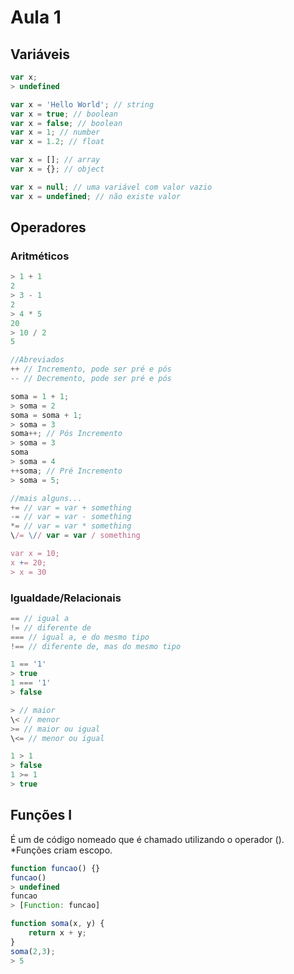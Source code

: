 # Aula 1

## Variáveis
```js
var x;
> undefined

var x = 'Hello World'; // string
var x = true; // boolean
var x = false; // boolean
var x = 1; // number
var x = 1.2; // float

var x = []; // array
var x = {}; // object

var x = null; // uma variável com valor vazio
var x = undefined; // não existe valor
```

## Operadores

### Aritméticos
```js
> 1 + 1
2
> 3 - 1 
2
> 4 * 5
20
> 10 / 2
5

//Abreviados
++ // Incremento, pode ser pré e pós
-- // Decremento, pode ser pré e pós

soma = 1 + 1;
> soma = 2
soma = soma + 1;
> soma = 3 
soma++; // Pós Incremento
> soma = 3
soma
> soma = 4
++soma; // Pré Incremento
> soma = 5;

//mais alguns...
+= // var = var + something
-= // var = var - something
*= // var = var * something
\/= \// var = var / something

var x = 10;
x += 20;
> x = 30
```

### Igualdade/Relacionais
```js
== // igual a
!= // diferente de
=== // igual a, e do mesmo tipo
!== // diferente de, mas do mesmo tipo

1 == '1'
> true
1 === '1'
> false

> // maior
\< // menor
>= // maior ou igual
\<= // menor ou igual

1 > 1
> false
1 >= 1
> true
```

## Funções I
É um de código nomeado que é chamado utilizando o operador ().  
*Funções criam escopo.
```js
function funcao() {}
funcao()
> undefined
funcao
> [Function: funcao]

function soma(x, y) {
    return x + y;
}
soma(2,3);
> 5
```